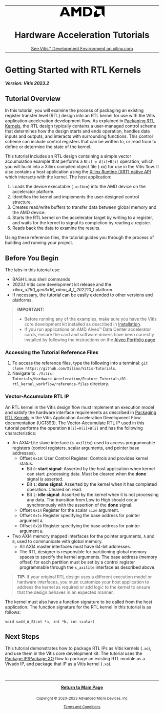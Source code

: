 ﻿<table class="sphinxhide" width="100%">
 <tr width="100%">
    <td align="center"><img src="https://raw.githubusercontent.com/Xilinx/Image-Collateral/main/xilinx-logo.png" width="30%"/><h1>Hardware Acceleration Tutorials</h1>
    <a href="https://www.xilinx.com/products/design-tools/vitis.html">See Vitis™ Development Environment on xilinx.com</a>
    </td>
 </tr>
</table>

# Getting Started with RTL Kernels

***Version: Vitis 2023.2***

## Tutorial Overview

In this tutorial, you will examine the process of packaging an existing register transfer level (RTL) design into an RTL kernel for use with the Vitis application acceleration development flow. As explained in [Packaging RTL Kernels](https://docs.amd.com/r/en-US/ug1393-vitis-application-acceleration/Packaging-RTL-Kernels), the RTL design typically contains a user-managed control scheme that determines how the design starts and ends operation, handles data inputs and outputs, and interacts with surrounding functions. This control scheme can include control registers that can be written to, or read from to define or determine the state of the kernel.

This tutorial includes an RTL design containing a simple vector accumulation example that performs a `B[i] = A[i]+B[i]` operation, which you will build into a Xilinx compiled object file (.xo) for use in the Vitis flow. It also contains a host application using the [Xilinx Runtine (XRT) native API](https://xilinx.github.io/XRT/master/html/xrt_native_apis.html) which interacts with the kernel. The host application:

1. Loads the device executable (`.xclbin`) into the AMD device on the accelerator platform.
2. Identifies the kernel and implements the user-designed control structure.
3. Creates read/write buffers to transfer data between global memory and the AMD device.
4. Starts the RTL kernel on the accelerator target by writing to a register, and waits for the kernel to signal its completion by reading a register.
5. Reads back the data to examine the results.

Using these reference files, the tutorial guides you through the process of building and running your project.

## Before You Begin

The labs in this tutorial use:

* BASH Linux shell commands
* 2023.1 Vitis core development kit release and the *xilinx_u250_gen3x16_xdma_4_1_202210_1* platform.
* If necessary, the tutorial can be easily extended to other versions and platforms.

>**IMPORTANT:**  
>
> * Before running any of the examples, make sure you have the Vitis core development kit installed as described in [Installation](https://docs.amd.com/r/en-US/ug1393-vitis-application-acceleration/Installation).
>* If you run applications on AMD Alveo™ Data Center accelerator cards, ensure the card and software drivers have been correctly installed by following the instructions on the [Alveo Portfolio page](https://www.xilinx.com/products/boards-and-kits/alveo.html).

### Accessing the Tutorial Reference Files

1. To access the reference files, type the following into a terminal: `git clone https://github.com/Xilinx/Vitis-Tutorials`.
2. Navigate to `./Vitis-Tutorials/Hardware_Acceleration/Feature_Tutorials/01-rtl_kernel_workflow/reference-files` directory.

### Vector-Accumulate RTL IP

An RTL kernel in the Vitis design flow must implement an execution model and satisfy the hardware interface requirements as described in [Packaging RTL Kernels](https://docs.amd.com/r/en-US/ug1393-vitis-application-acceleration/Packaging-RTL-Kernels) in the Vitis Application Acceleration Development Flow documentation (UG1393). The Vector-Accumulate RTL IP used in this tutorial performs the operation `B[i]=A[i]+B[i]` and has the following characteristics:

* An AXI4-Lite slave interface (`s_axilite`) used to access programmable registers (control registers, scalar arguments, and pointer base addresses).
  * Offset `0x10`: User Control Register: Controls and provides kernel status.
    * Bit `0`: **start signal**: Asserted by the host application when kernel can start .processing data. Must be cleared when the **done** signal is asserted.
    * Bit `1`: **done signal**: Asserted by the kernel when it has completed operation. Cleared on read.
    * Bit `2`: **idle signal**: Asserted by the kernel when it is not processing any data. The transition from Low to High should occur synchronously with the assertion of the **done** signal.
  * Offset `0x14` Register for the scalar `size` argument.
  * Offset `0x1c` Register specifying the base address for pointer argument `A`.
  * Offset `0x28` Register specifying the base address for pointer argument `B`.
* Two AXI4 memory mapped interfaces for the pointer arguments, `A` and `B`, used to communicate with global memory.
  * All AXI4 master interfaces must have 64-bit addresses.
  * The RTL designer is responsible for partitioning global memory spaces to specify the kernel arguments. The base address (memory offset) for each partition must be set by a control register programmable through the `s_axilite` interface as described above.

>**TIP:** If your original RTL design uses a different execution model or hardware interfaces, you must customize your host application to address the kernel as required or add logic to the kernel to ensure that the design behaves in an expected manner.

The kernel must also have a function signature to be called from the host application. The function signature for the RTL kernel in this tutorial is as follows:

```
void vadd_A_B(int *a, int *b, int scalar)
```

## Next Steps

This tutorial demonstrates how to package RTL IPs as Vitis kernels (`.xo`), and use them in the Vitis core development kit. The tutorial uses the [Package IP/Package XO](./package_ip.md) flow to package an existing RTL module as a Vivado IP, and package that IP as a Vitis kernel (`.xo`).

</br>
<hr/>
<p align="center" class="sphinxhide"><b><a href="/README.md">Return to Main Page</a></b></p>

<p class="sphinxhide" align="center"><sub>Copyright © 2020–2023 Advanced Micro Devices, Inc</sub></p>

<p class="sphinxhide" align="center"><sup><a href="https://www.amd.com/en/corporate/copyright">Terms and Conditions</a></sup></p>
